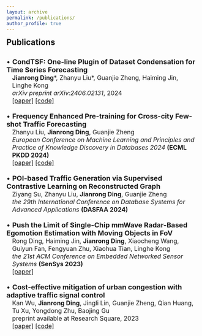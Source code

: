 ```yaml
---
layout: archive
permalink: /publications/
author_profile: true
---
```


<h2 style="margin-top: 1px">Publications</h2>
<div style="height: 10px;"></div>

<p style="margin: 0; font-size: 18px;">• <b>CondTSF: One-line Plugin of Dataset Condensation for Time Series Forecasting</b></p>
<p style="margin: 0; padding-left: 15px; font-size: 16px;"><b>Jianrong Ding</b>*, Zhanyu Liu*, Guanjie Zheng, Haiming Jin, Linghe Kong</p>
<p style="margin: 0; padding-left: 15px; font-size: 16px;"><i>arXiv preprint arXiv:2406.02131</i>, 2024</p>
<p style="margin: 0; padding-left: 15px; font-size: 16px;"><a href="https://arxiv.org/abs/2406.02131">[paper]</a>  <a href="https://github.com/RafaDD/CondTSF">[code]</a>
<div style="height: 20px;"></div>

<p style="margin: 0; font-size: 18px;">• <b>Frequency Enhanced Pre-training for Cross-city Few-shot Traffic Forecasting</b></p>
    <p style="margin: 0; padding-left: 15px; font-size: 16px;">Zhanyu Liu, <b>Jianrong Ding</b>, Guanjie Zheng</p>
    <p style="margin: 0; padding-left: 15px; font-size: 16px;"><i>European Conference on Machine Learning and Principles and Practice of Knowledge Discovery in Databases 2024</i> <b>(ECML PKDD 2024)</b></p>
    <p style="margin: 0; padding-left: 15px; font-size: 16px;"><a href="https://arxiv.org/abs/2406.02614">[paper]</a>  <a href="https://github.com/RafaDD/FEPCross">[code]</a>
<div style="height: 20px;"></div>

<p style="margin: 0; font-size: 18px;">• <b>POI-based Traffic Generation via Supervised Contrastive Learning on Reconstructed Graph</b></p>
    <p style="margin: 0; padding-left: 15px; font-size: 16px;">Ziyang Su, Zhanyu Liu, <b>Jianrong Ding</b>, Guanjie Zheng</p>
    <p style="margin: 0; padding-left: 15px; font-size: 16px;"><i>the 29th International Conference on Database Systems for Advanced Applications</i> <b>(DASFAA 2024)</b></p>
<div style="height: 20px;"></div>

<p style="margin: 0; font-size: 18px;">• <b>Push the Limit of Single-Chip mmWave Radar-Based Egomotion Estimation with Moving Objects in FoV</b></p>
    <p style="margin: 0; padding-left: 15px; font-size: 16px;">Rong Ding, Haiming Jin, <b>Jianrong Ding</b>, Xiaocheng Wang, Guiyun Fan, Fengyuan Zhu, Xiaohua Tian, Linghe Kong</p>
    <p style="margin: 0; padding-left: 15px; font-size: 16px;"><i>the 21st ACM Conference on Embedded Networked Sensor Systems</i> <b>(SenSys 2023)</b></p>
    <p style="margin: 0; padding-left: 15px; font-size: 16px;"><a href="https://dl.acm.org/doi/10.1145/3625687.3625795">[paper]</a>
<div style="height: 20px;"></div>

<p style="margin: 0; font-size: 18px;">• <b>Cost-effective mitigation of urban congestion with adaptive traffic signal control</b></p>
    <p style="margin: 0; padding-left: 15px; font-size: 16px;">Kan Wu, <b>Jianrong Ding</b>, Jingli Lin, Guanjie Zheng, Qian Huang, Tu Xu, Yongdong Zhu, Baojing Gu</p>
    <p style="margin: 0; padding-left: 15px; font-size: 16px;">preprint available at Research Square, 2023</p>
    <p style="margin: 0; padding-left: 15px; font-size: 16px;"><a href="https://doi.org/10.21203/rs.3.rs-3176883/v1">[paper]</a>  <a href="https://github.com/Kanstarry9T/Cong_ATSC">[code]</a>
